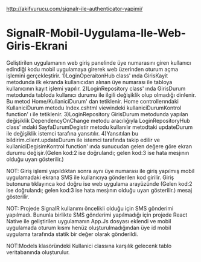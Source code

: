 http://akifvurucu.com/signalr-ile-authenticator-yapimi/
# SignalR-Mobil-Uygulama-Ile-Web-Giris-Ekrani
Geliştirilen uygulamanın web giriş panelinde üye numarasını giren kullanıcı edindiği kodu mobil uygulamaya girerek web üzerinden oturum açma işlemini gerçekleştirir.
1)LoginOperaitonHub class' ında GirisKayit metodunda ilk ekranda kullanıcıdan alınan üye numarası ile tabloya kullanıcının kayıt işlemi yapılır.
2)LoginRepository class' ında GirisDurum metodunda tabloda kullanıcı durumu ile ilgili değişiklik olup olmadığı dinlenir. Bu metod Home/KullaniciDurum' dan tetiklenir. Home controllerındaki KullaniciDurum metodu Index.cshtml viewindeki kullaniciDurumKontrol function' ı ile tetiklenir.
3)LoginRepository GirisDurum metodunda yapılan değişiklik DependencyOnChange metodu aracılığıyla LoginRepositoryHub class' ındaki SayfaDurumDegistir metodu kullanılır metodtaki updateDurum ile değişiklik istemci tarafına yansıtılır.
4)Yansıtılan bu bildirim.client.updateDurum ile istemci tarafında takip edilir ve kullaniciDegisimKontrol function' ında sunucudan gelen değere göre ekran durumu değişir.(Gelen kod:2 ise doğrulandı; gelen kod:3 ise hata mesjının olduğu uyarı gösterilir.)

NOT: Giriş işlemi yapıldıktan sonra aynı üye numarası ile giriş yapılmış mobil uygulamadaki ekrana SMS ile kullanıcıya gönderilen kod girilir. Giriş butonuna tıklayınca kod doğru ise web uygulama arayüzünde (Gelen kod:2 ise doğrulandı; gelen kod:3 ise hata mesjının olduğu uyarı gösterilir.) mesaj gösterilir.

NOT: Projede SignalR kullanımı öncelikli olduğu için SMS gönderimi yapılmadı. Bununla birlikte SMS gönderimi yapılmadığı için projede React Native ile geliştirilen uygulamanın App.Js dosyası eklendi ve mobil uygulamada oturum kısmı henüz oluşturulmadığından üye id mobil uygulama tarafında statik bir değer olarak gönderildi.

NOT:Models klasöründeki Kullanici classına karşılık gelecenk tablo veritabanında oluşturulur.
